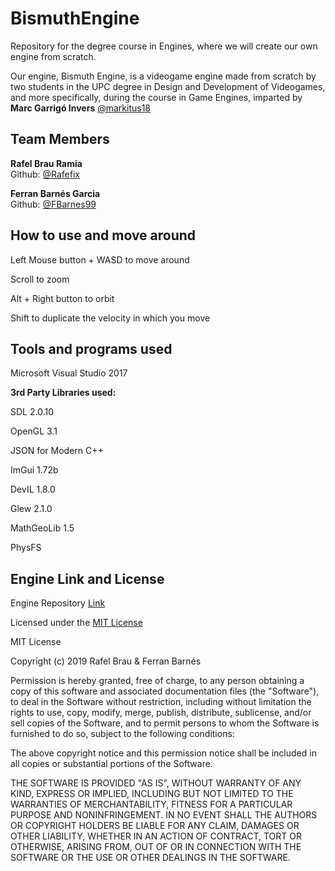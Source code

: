 # BismuthEngine
Repository for the degree course in Engines, where we will create our own engine from scratch.

Our engine, Bismuth Engine, is a videogame engine made from scratch by two students in the 
UPC degree in Design and Development of Videogames, and more specifically, during the course in 
Game Engines, imparted by **Marc Garrigó Invers** [@markitus18](https://github.com/markitus18)

## Team Members 

**Rafel Brau Ramia**   
Github: [@Rafefix](https://github.com/Rafefix) 

**Ferran Barnés Garcia**  
Github: [@FBarnes99](https://github.com/FBarnes99) 

## How to use and move around

Left Mouse button + WASD to move around

Scroll to zoom

Alt + Right button to orbit

Shift to duplicate the velocity in which you move

## Tools and programs used

Microsoft Visual Studio 2017

**3rd Party Libraries used:**

SDL 2.0.10

OpenGL 3.1

JSON for Modern C++

ImGui 1.72b

DevIL 1.8.0

Glew 2.1.0

MathGeoLib 1.5

PhysFS

## Engine Link and License

Engine Repository 
[Link](https://github.com/Rafefix/BismuthEngine)

Licensed under the [MIT License](LICENSE.txt)

MIT License

Copyright (c) 2019 Rafel Brau & Ferran Barnés

Permission is hereby granted, free of charge, to any person obtaining a copy
of this software and associated documentation files (the "Software"), to deal
in the Software without restriction, including without limitation the rights
to use, copy, modify, merge, publish, distribute, sublicense, and/or sell
copies of the Software, and to permit persons to whom the Software is
furnished to do so, subject to the following conditions:

The above copyright notice and this permission notice shall be included in all
copies or substantial portions of the Software.

THE SOFTWARE IS PROVIDED "AS IS", WITHOUT WARRANTY OF ANY KIND, EXPRESS OR
IMPLIED, INCLUDING BUT NOT LIMITED TO THE WARRANTIES OF MERCHANTABILITY,
FITNESS FOR A PARTICULAR PURPOSE AND NONINFRINGEMENT. IN NO EVENT SHALL THE
AUTHORS OR COPYRIGHT HOLDERS BE LIABLE FOR ANY CLAIM, DAMAGES OR OTHER
LIABILITY, WHETHER IN AN ACTION OF CONTRACT, TORT OR OTHERWISE, ARISING FROM,
OUT OF OR IN CONNECTION WITH THE SOFTWARE OR THE USE OR OTHER DEALINGS IN THE
SOFTWARE.
